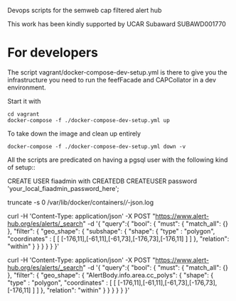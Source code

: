 

Devops scripts for the semweb cap filtered alert hub


This work has been kindly supported by UCAR Subaward SUBAWD001770

# For developers

The script vagrant/docker-compose-dev-setup.yml is there to give you the infrastructure you need to run
the feefFacade and CAPCollator in a dev environment.

Start it with 

    cd vagrant
    docker-compose -f ./docker-compose-dev-setup.yml up


To take down the image and clean up entirely

    docker-compose -f ./docker-compose-dev-setup.yml down -v

All the scripts are predicated on having a pgsql user with the following kind of setup::

CREATE USER fiaadmin with CREATEDB CREATEUSER password 'your_local_fiaadmin_password_here';


truncate -s 0 /var/lib/docker/containers/*/*-json.log

curl -H 'Content-Type: application/json' -X POST "https://www.alert-hub.org/es/alerts/_search" -d '{ "query":{ "bool": { "must": { "match_all": {} }, "filter": { "geo_shape": { "subshape": { "shape": { "type" : "polygon", "coordinates" : [ [ [-176,11],[-61,11],[-61,73],[-176,73],[-176,11] ] ] }, "relation": "within" } } } } } }'

curl -H 'Content-Type: application/json' -X POST "https://www.alert-hub.org/es/alerts/_search" -d '{ "query":{ "bool": { "must": { "match_all": {} }, "filter": { "geo_shape": { "AlertBody.info.area.cc_polys": { "shape": { "type" : "polygon", "coordinates" : [ [ [-176,11],[-61,11],[-61,73],[-176,73],[-176,11] ] ] }, "relation": "within" } } } } } }'

